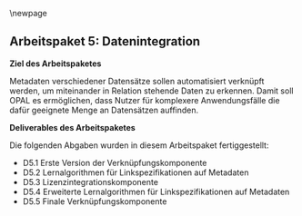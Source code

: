 \newpage

## Arbeitspaket 5: Datenintegration

**Ziel des Arbeitspaketes**

Metadaten verschiedener Datensätze sollen automatisiert verknüpft werden, um miteinander in Relation stehende Daten zu erkennen. Damit soll OPAL es ermöglichen, dass Nutzer für komplexere Anwendungsfälle die dafür geeignete Menge an Datensätzen auffinden.

**Deliverables des Arbeitspaketes**

Die folgenden Abgaben wurden in diesem Arbeitspaket fertiggestellt:

- D5.1 Erste Version der Verknüpfungskomponente
- D5.2 Lernalgorithmen für Linkspezifikationen auf Metadaten
- D5.3 Lizenzintegrationskomponente
- D5.4 Erweiterte Lernalgorithmen für Linkspezifikationen auf Metadaten
- D5.5 Finale Verknüpfungskomponente

